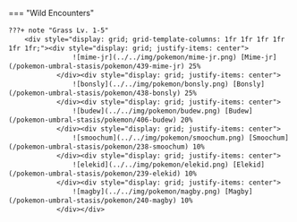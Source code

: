 

=== "Wild Encounters"


	???+ note "Grass Lv. 1-5"
		<div style="display: grid; grid-template-columns: 1fr 1fr 1fr 1fr 1fr 1fr;"><div style="display: grid; justify-items: center">
                    ![mime-jr](../../img/pokemon/mime-jr.png) [Mime-jr](/pokemon-umbral-stasis/pokemon/439-mime-jr) 25%
                </div><div style="display: grid; justify-items: center">
                    ![bonsly](../../img/pokemon/bonsly.png) [Bonsly](/pokemon-umbral-stasis/pokemon/438-bonsly) 25%
                </div><div style="display: grid; justify-items: center">
                    ![budew](../../img/pokemon/budew.png) [Budew](/pokemon-umbral-stasis/pokemon/406-budew) 20%
                </div><div style="display: grid; justify-items: center">
                    ![smoochum](../../img/pokemon/smoochum.png) [Smoochum](/pokemon-umbral-stasis/pokemon/238-smoochum) 10%
                </div><div style="display: grid; justify-items: center">
                    ![elekid](../../img/pokemon/elekid.png) [Elekid](/pokemon-umbral-stasis/pokemon/239-elekid) 10%
                </div><div style="display: grid; justify-items: center">
                    ![magby](../../img/pokemon/magby.png) [Magby](/pokemon-umbral-stasis/pokemon/240-magby) 10%
                </div></div>



